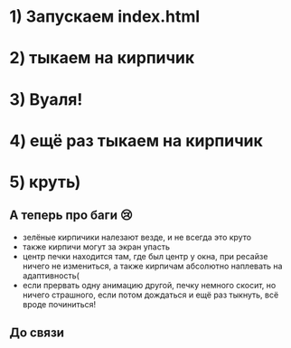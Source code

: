 # 1) Запускаем index.html
# 2) тыкаем на кирпичик
# 3) Вуаля!
# 4) ещё раз тыкаем на кирпичик
# 5) круть)

## А теперь про баги 😢
- зелёные кирпичики налезают везде, и не всегда это круто
- также кирпичи могут за экран упасть
- центр печки находится там, где был центр у окна, при ресайзе ничего не измениться, а также кирпичам абсолютно наплевать на адаптивность(
- если прервать одну анимацию другой, печку немного скосит, но ничего страшного, если потом дождаться и ещё раз тыкнуть, всё вроде починиться!
## До связи